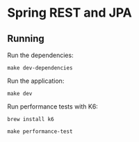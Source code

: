 # Spring REST and JPA

## Running

Run the dependencies:

`make dev-dependencies`

Run the application:

`make dev`

Run performance tests with K6:

`brew install k6`

`make performance-test`